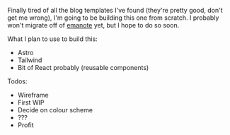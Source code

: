 Finally tired of all the blog templates I've found (they're pretty good, don't get me wrong), I'm going to be building this one from scratch. I probably won't migrate off of [emanote](https://emanote.srid.ca) yet, but I hope to do so soon.

What I plan to use to build this:
- Astro
- Tailwind
- Bit of React probably (reusable components)

Todos:
- Wireframe
- First WIP
- Decide on colour scheme
- ???
- Profit

